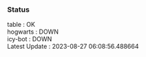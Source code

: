 ### Status


table : OK  
hogwarts : DOWN  
icy-bot : DOWN  
Latest Update : 2023-08-27 06:08:56.488664
